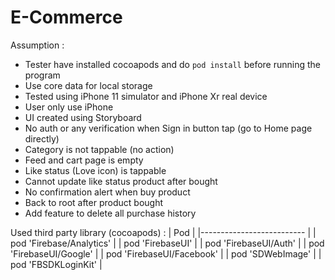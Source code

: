 # E-Commerce

Assumption :
* Tester have installed cocoapods and do ```pod install``` before running the program
* Use core data for local storage
* Tested using iPhone 11 simulator and iPhone Xr real device
* User only use iPhone
* UI created using Storyboard
* No auth or any verification when Sign in button tap (go to Home page directly)
* Category is not tappable (no action)
* Feed and cart page is empty
* Like status (Love icon) is tappable
* Cannot update like status product after bought
* No confirmation alert when buy product
* Back to root after product bought
* Add feature to delete all purchase history

Used third party library (cocoapods) :
| Pod                       |
|-------------------------- |
| pod 'Firebase/Analytics'  | 
| pod 'FirebaseUI'          |
| pod 'FirebaseUI/Auth'     |
| pod 'FirebaseUI/Google'   |
| pod 'FirebaseUI/Facebook' |
| pod 'SDWebImage'          |
| pod 'FBSDKLoginKit'       |
